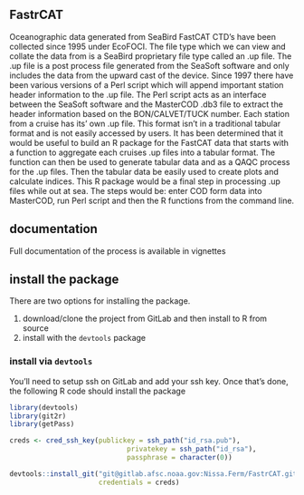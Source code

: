 <!-- README.md is generated from README.Rmd. Please edit that file -->
FastrCAT
--------

Oceanographic data generated from SeaBird FastCAT CTD’s have been
collected since 1995 under EcoFOCI. The file type which we can view and
collate the data from is a SeaBird proprietary file type called an .up
file. The .up file is a post process file generated from the SeaSoft
software and only includes the data from the upward cast of the device.
Since 1997 there have been various versions of a Perl script which will
append important station header information to the .up file. The Perl
script acts as an interface between the SeaSoft software and the
MasterCOD .db3 file to extract the header information based on the
BON/CALVET/TUCK number. Each station from a cruise has its’ own .up
file. This format isn’t in a traditional tabular format and is not
easily accessed by users. It has been determined that it would be useful
to build an R package for the FastCAT data that starts with a function
to aggregate each cruises .up files into a tabular format. The function
can then be used to generate tabular data and as a QAQC process for the
.up files. Then the tabular data be easily used to create plots and
calculate indices. This R package would be a final step in processing
.up files while out at sea. The steps would be: enter COD form data into
MasterCOD, run Perl script and then the R functions from the command
line.

documentation
-------------

Full documentation of the process is available in vignettes

install the package
-------------------

There are two options for installing the package.

1.  download/clone the project from GitLab and then install to R from
    source
2.  install with the `devtools` package

### install via `devtools`

You’ll need to setup ssh on GitLab and add your ssh key. Once that’s
done, the following R code should install the package

``` r
library(devtools)
library(git2r)
library(getPass)

creds <- cred_ssh_key(publickey = ssh_path("id_rsa.pub"),
                             privatekey = ssh_path("id_rsa"),
                             passphrase = character(0))

devtools::install_git("git@gitlab.afsc.noaa.gov:Nissa.Ferm/FastrCAT.git",
                      credentials = creds)
```

